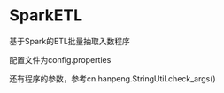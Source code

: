 # SparkETL
基于Spark的ETL批量抽取入数程序

配置文件为config.properties

还有程序的参数，参考cn.hanpeng.StringUtil.check_args()